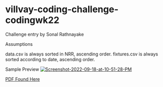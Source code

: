 # villvay-coding-challenge-codingwk22

Challenge entry by Sonal Rathnayake

Assumptions 

data.csv is always sorted in NRR, ascending order.
fixtures.csv is always sorted according to date, ascending order.

Sample Preview
<a href="https://ibb.co/wB8VsdX"><img src="https://i.ibb.co/HBR6dKs/Screenshot-2022-09-18-at-10-51-28-PM.jpg" alt="Screenshot-2022-09-18-at-10-51-28-PM" border="0"></a>


[PDF Found Here](https://drive.google.com/file/d/1rIrYliNAemwQYVP_WA3IlSi2RbkcpYGX/view?usp=sharing)
